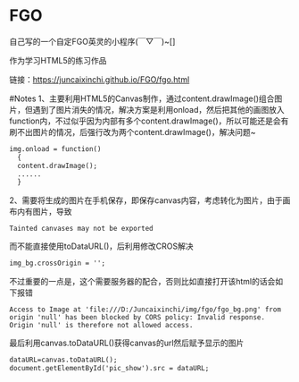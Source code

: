# FGO

自己写的一个自定FGO英灵的小程序(￣▽￣)~[]

作为学习HTML5的练习作品

链接：https://juncaixinchi.github.io/FGO/fgo.html


#Notes
1、主要利用HTML5的Canvas制作，通过content.drawImage()组合图片，但遇到了图片消失的情况，解决方案是利用onload，然后把其他的画图放入function内，不过似乎因为内部有多个content.drawImage()，所以可能还是会有刷不出图片的情况，后强行改为两个content.drawImage()，解决问题~
```html
img.onload = function()
  {
  content.drawImage();
  ......
  }
```

2、需要将生成的图片在手机保存，即保存canvas内容，考虑转化为图片，由于画布内有图片，导致
```
Tainted canvases may not be exported
```
而不能直接使用toDataURL()，后利用修改CROS解决
```html
img_bg.crossOrigin = '';
```

不过重要的一点是，这个需要服务器的配合，否则比如直接打开该html的话会如下报错
```
Access to Image at 'file:///D:/Juncaixinchi/img/fgo/fgo_bg.png' from origin 'null' has been blocked by CORS policy: Invalid response. Origin 'null' is therefore not allowed access.
```
最后利用canvas.toDataURL()获得canvas的url然后赋予显示的图片
```html
dataURL=canvas.toDataURL();
document.getElementById('pic_show').src = dataURL;
```
